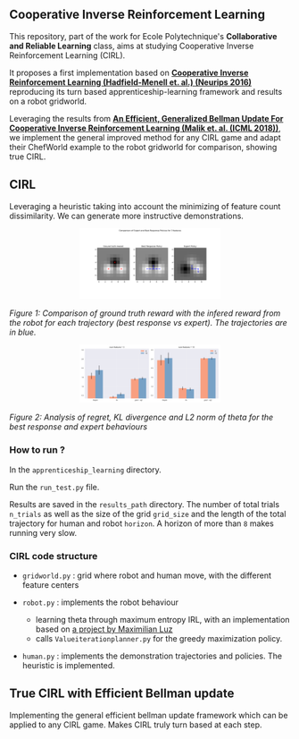 ## Cooperative Inverse Reinforcement Learning

This repository, part of the work for Ecole Polytechnique's **Collaborative and Reliable Learning** class, aims at studying Cooperative Inverse Reinforcement Learning (CIRL). 

It proposes a first implementation based on **[Cooperative Inverse Reinforcement Learning (Hadfield-Menell et. al.) (Neurips 2016)](https://papers.nips.cc/paper_files/paper/2016/hash/c3395dd46c34fa7fd8d729d8cf88b7a8-Abstract.html)** reproducing its turn based apprenticeship-learning framework and results on a robot gridworld. 

Leveraging the results from **[An Efficient, Generalized Bellman Update For Cooperative Inverse Reinforcement Learning (Malik et. al. (ICML 2018))](https://arxiv.org/pdf/1806.03820)**, we implement the general improved method for any CIRL game and adapt their ChefWorld example to the robot gridworld for comparison, showing true CIRL. 

## CIRL

Leveraging a heuristic taking into account the minimizing of feature count dissimilarity. We can generate more instructive demonstrations. 

<p align="center">
  <img src="media/robot_grid.png" alt="Image 1" width="50%">
</p>

*Figure 1: Comparison of ground truth reward with the infered reward from the robot for each trajectory (best response vs expert). The trajectories are in blue.*

<p align="center">
  <img src="media/apprenticeship_results.png" alt="Image 2" width="50%">
</p>

*Figure 2: Analysis of regret, KL divergence and L2 norm of theta for the best response and expert behaviours*

### How to run ? 

In the `apprenticeship_learning` directory.

Run the `run_test.py` file.  

Results are saved in the `results_path` directory. The number of total trials `n_trials` as well as the size of the grid `grid_size` and the length of the total trajectory for human and robot `horizon`. A horizon of more than `8` makes running very slow. 

### CIRL code structure

- `gridworld.py` : grid where robot and human move, with the different feature centers
- `robot.py` : implements the robot behaviour
    - learning theta through maximum entropy IRL, with an implementation based on [a project by Maximilian Luz](https://nbviewer.org/github/qzed/irl-maxent/blob/master/notebooks/maxent.ipynb)
    - calls `Valueiterationplanner.py` for the greedy maximization policy.

- `human.py` : implements the demonstration trajectories and policies. The heuristic is implemented. 

## True CIRL with Efficient Bellman update

Implementing the general efficient bellman update framework which can be applied to any CIRL game. Makes CIRL truly turn based at each step. 

